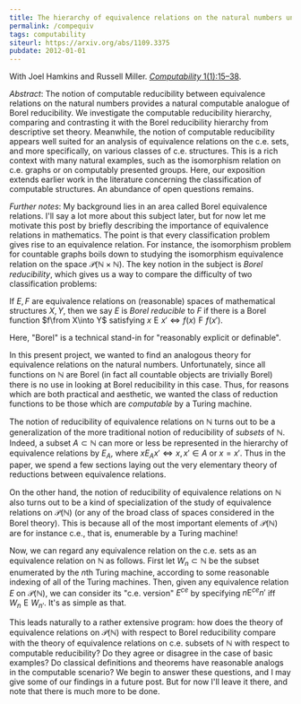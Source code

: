 ```yaml
---
title: The hierarchy of equivalence relations on the natural numbers under computable reducibility
permalink: /compequiv
tags: computability
siteurl: https://arxiv.org/abs/1109.3375
pubdate: 2012-01-01
---
```


With Joel Hamkins and Russell Miller. [*Computability* 1(1):15–38](https://dx.doi.org/10.3233/COM-2012-004).<!--more-->

*Abstract*: The notion of computable reducibility between equivalence relations on the natural numbers provides a natural computable analogue of Borel reducibility.  We investigate the computable reducibility hierarchy, comparing and contrasting it with the Borel reducibility hierarchy from descriptive set theory.  Meanwhile, the notion of computable reducibility appears well suited for an analysis of equivalence relations on the c.e. sets, and more specifically, on various classes of c.e. structures.  This is a rich context with many natural examples, such as the isomorphism relation on c.e. graphs or on computably presented groups.  Here, our exposition extends earlier work in the literature concerning the classification of computable structures.  An abundance of open questions remains.

*Further notes*: My background lies in an area called Borel equivalence relations.  I'll say a lot more about this subject later, but for now let me motivate this post by briefly describing the importance of equivalence relations in mathematics.  The point is that every classification problem gives rise to an equivalence relation.  For instance, the isomorphism problem for countable graphs boils down to studying the isomorphism equivalence relation on the space $\mathcal P(\mathbb N\times\mathbb N)$.  The key notion in the subject is *Borel reducibility*, which gives us a way to compare the difficulty of two classification problems:

If $E,F$ are equivalence relations on (reasonable) spaces of mathematical structures $X,Y$, then we say $E$ is *Borel reducible* to $F$ if there is a Borel function $f\from X\into Y$ satisfying $x\mathrel{E}x'\iff f(x)\mathrel{F}f(x')$.

Here, "Borel" is a technical stand-in for "reasonably explicit or definable".

In this present project, we wanted to find an analogous theory for equivalence relations on the natural numbers.  Unfortunately, since all functions on $\mathbb N$ are Borel (in fact all countable objects are trivially Borel) there is no use in looking at Borel reducibility in this case.  Thus, for reasons which are both practical and aesthetic, we wanted the class of reduction functions to be those which are *computable* by a Turing machine.

The notion of reducibility of equivalence relations on $\mathbb N$ turns out to be a generalization of the more traditional notion of reducibility of *subsets* of $\mathbb N$.  Indeed, a subset $A\subset\mathbb N$ can more or less be represented in the hierarchy of equivalence relations by $E_A$, where $x\mathrel{E_A}x'\iff x,x'\in A$ or $x=x'$.  Thus in the paper, we spend a few sections laying out the very elementary theory of reductions between equivalence relations.

On the other hand, the notion of reducibility of equivalence relations on $\mathbb N$ also turns out to be a kind of specialization of the study of equivalence relations on $\mathcal P(\mathbb N)$ (or any of the broad class of spaces considered in the Borel theory).  This is because all of the most important elements of $\mathcal P(\mathbb N)$ are for instance c.e., that is, enumerable by a Turing machine!

Now, we can regard any equivalence relation on the c.e. sets as an equivalence relation on $\mathbb N$ as follows.  First let $W_n\subset\mathbb N$ be the subset enumerated by the $n$th Turing machine, according to some reasonable indexing of all of the Turing machines.  Then, given any equivalence relation $E$ on $\mathcal P(\mathbb N)$, we can consider its "c.e. version" $E^{ce}$ by specifying $n\mathrel{E}^{ce}n'$ iff $W_n\mathrel{E}W_{n'}$.  It's as simple as that.

This leads naturally to a rather extensive program: how does the theory of equivalence relations on $\mathcal P(\mathbb N)$ with respect to Borel reducibility compare with the theory of equivalence relations on c.e. subsets of $\mathbb N$ with respect to computable reducibility?  Do they agree or disagree in the case of basic examples?  Do classical definitions and theorems have reasonable analogs in the computable scenario?  We begin to answer these questions, and I may give some of our findings in a future post.  But for now I'll leave it there, and note that there is much more to be done.
